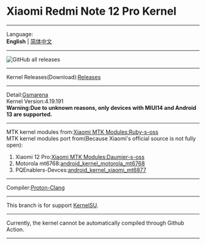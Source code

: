 # Xiaomi Redmi Note 12 Pro Kernel  
***
Language:  
**English** | [简体中文](README_CN.md)
***
![GitHub all releases](https://img.shields.io/github/downloads/Coconutat/android_kernel_xiaomi_ruby_exp/total?style=plastic&logo=Linux&logoColor=%23FFFFFF&labelColor=%23000000&color=%23FFF0F5)  
***
Kernel Releases(Download):[Releases](https://github.com/Coconutat/android_kernel_xiaomi_ruby_exp/releases)  
***
Detail:[Gsmarena](https://www.gsmarena.com/xiaomi_redmi_note_12_pro-11955.php)  
Kernel Version:4.19.191  
**Warning:Due to unknown reasons, only devices with MIUI14 and Android 13 are supported.**  
***  
MTK kernel modules from:[Xiaomi MTK Modules:Ruby-s-oss](https://github.com/MiCode/MTK_kernel_modules/tree/ruby-s-oss)  
MTK kernel modules port from(Because Xiaomi's official source is not fully open):  
1. Xiaomi 12 Pro:[Xiaomi MTK Modules:Daumier-s-oss](https://github.com/MiCode/MTK_kernel_modules/tree/daumier-s-oss)  
2. Motorola mt6768:[android_kernel_motorola_mt6768](https://github.com/moto-common/android_kernel_motorola_mt6768)  
3. PQEnablers-Devces:[android_kernel_xiaomi_mt6877](https://github.com/PQEnablers-Devices/android_kernel_xiaomi_mt6877)  
***
Compiler:[Proton-Clang](https://github.com/kdrag0n/proton-clang)  
***
This branch is for support [KernelSU](https://github.com/tiann/KernelSU). 
***
Currently, the kernel cannot be automatically compiled through Github Action.  
***